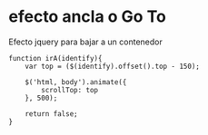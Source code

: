 efecto ancla o Go To
============

Efecto jquery para bajar a un contenedor

```
function irA(identify){
	var top = ($(identify).offset().top - 150);

	$('html, body').animate({
        scrollTop: top
    }, 500);

    return false;
}
```
